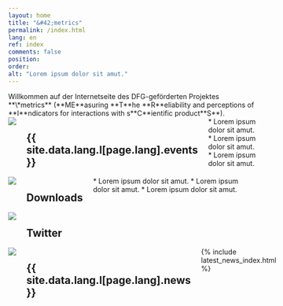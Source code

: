 ```yaml
---
layout: home
title: "&#42;metrics"
permalink: /index.html
lang: en
ref: index
comments: false
position:
order:
alt: "Lorem ipsum dolor sit amut."
---
```

<div class="columns margin-top-4 margin-bottom-4" markdown="1">
Willkommen auf der Internetseite des DFG-geförderten Projektes **\*metrics** (**ME**asuring **T**he **R**eliability and perceptions of **I**ndicators for interactions with s**C**ientific product**S**).
</div>

<div class="columns medium-6">
    <div class="columns medium-2 featurebox__icon">
        <img src="{{ site.baseurl }}/img/calendar.svg">
    </div>
    <div class="columns medium-10">
        <h2 class="featurebox__header">{{ site.data.lang.l[page.lang].events }}</h2>
<div class="featurebox__content" markdown="1">
* Lorem ipsum dolor sit amut.
* Lorem ipsum dolor sit amut.
* Lorem ipsum dolor sit amut.
</div>
    </div>
</div>

<div class="columns medium-6">
    <div class="columns medium-2 featurebox__icon">
        <img src="{{ site.baseurl }}/img/download.svg">
    </div>
    <div class="columns medium-10">
        <h2 class="featurebox__header">Downloads</h2>
<div class="featurebox__content" markdown="1">
* Lorem ipsum dolor sit amut.
* Lorem ipsum dolor sit amut.
* Lorem ipsum dolor sit amut.
</div>
    </div>
</div>

<div class="columns medium-6">
    <div class="columns medium-2 featurebox__icon">
        <img src="{{ site.baseurl }}/img/twitter.svg">
    </div>
    <div class="columns medium-10">
    <h2 class="featurebox__header">Twitter</h2>
    <div class="featurebox__content">
        <a 
            class="twitter-timeline" 
            data-dnt="true" 
            data-chrome="noheader noborders nofooter" 
            data-tweet-limit="3" 
            href="https://twitter.com/metrics_project"></a>
        <script async src="//platform.twitter.com/widgets.js" charset="utf-8"></script>
        </div>
    </div>
</div>

<div class="columns medium-6">
    <div class="columns medium-2 featurebox__icon">
        <img src="{{ site.baseurl }}/img/pulse.svg">
    </div>
    <div class="columns medium-10">
        <h2 class="featurebox__header">{{ site.data.lang.l[page.lang].news }}</h2>
        <div class="featurebox__content">
            {% include latest_news_index.html %}
        </div>
    </div>
</div>
